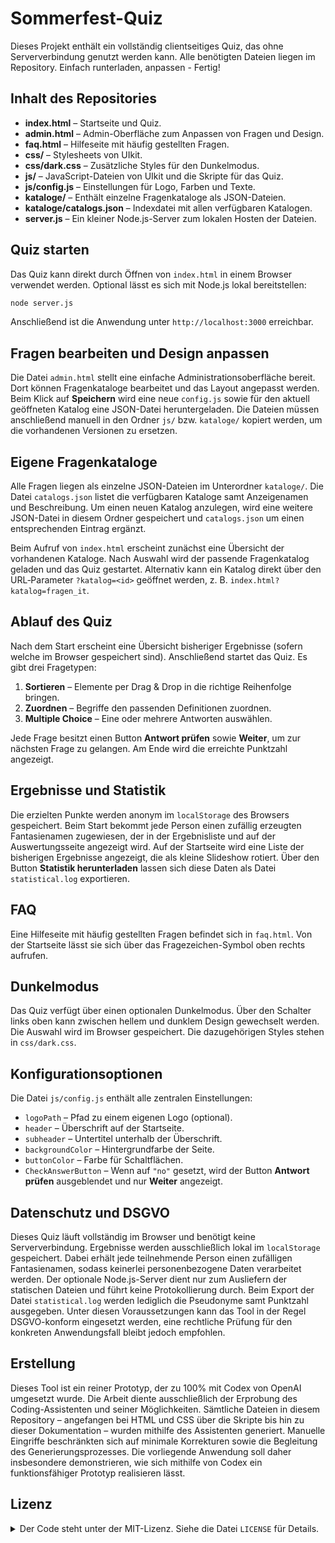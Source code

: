 # Sommerfest-Quiz

Dieses Projekt enthält ein vollständig clientseitiges Quiz, das ohne Serververbindung genutzt werden kann. Alle benötigten Dateien liegen im Repository. Einfach runterladen, anpassen - Fertig!

## Inhalt des Repositories

- **index.html** – Startseite und Quiz.
- **admin.html** – Admin-Oberfläche zum Anpassen von Fragen und Design.
- **faq.html** – Hilfeseite mit häufig gestellten Fragen.
- **css/** – Stylesheets von UIkit.
- **css/dark.css** – Zusätzliche Styles für den Dunkelmodus.
- **js/** – JavaScript-Dateien von UIkit und die Skripte für das Quiz.
- **js/config.js** – Einstellungen für Logo, Farben und Texte.
- **kataloge/** – Enthält einzelne Fragenkataloge als JSON-Dateien.
- **kataloge/catalogs.json** – Indexdatei mit allen verfügbaren Katalogen.
- **server.js** – Ein kleiner Node.js-Server zum lokalen Hosten der Dateien.

## Quiz starten

Das Quiz kann direkt durch Öffnen von `index.html` in einem Browser verwendet werden. Optional lässt es sich mit Node.js lokal bereitstellen:

```bash
node server.js
```

Anschließend ist die Anwendung unter `http://localhost:3000` erreichbar.

## Fragen bearbeiten und Design anpassen

Die Datei `admin.html` stellt eine einfache Administrationsoberfläche bereit. Dort können Fragenkataloge bearbeitet und das Layout angepasst werden. Beim Klick auf **Speichern** wird eine neue `config.js` sowie für den aktuell geöffneten Katalog eine JSON-Datei heruntergeladen. Die Dateien müssen anschließend manuell in den Ordner `js/` bzw. `kataloge/` kopiert werden, um die vorhandenen Versionen zu ersetzen.

## Eigene Fragenkataloge

Alle Fragen liegen als einzelne JSON-Dateien im Unterordner `kataloge/`. Die Datei `catalogs.json` listet die verfügbaren Kataloge samt Anzeigenamen und Beschreibung. Um einen neuen Katalog anzulegen, wird eine weitere JSON-Datei in diesem Ordner gespeichert und `catalogs.json` um einen entsprechenden Eintrag ergänzt.

Beim Aufruf von `index.html` erscheint zunächst eine Übersicht der vorhandenen Kataloge. Nach Auswahl wird der passende Fragenkatalog geladen und das Quiz gestartet. Alternativ kann ein Katalog direkt über den URL‑Parameter `?katalog=<id>` geöffnet werden, z.&nbsp;B. `index.html?katalog=fragen_it`.

## Ablauf des Quiz

Nach dem Start erscheint eine Übersicht bisheriger Ergebnisse (sofern welche im Browser gespeichert sind). Anschließend startet das Quiz. Es gibt drei Fragetypen:

1. **Sortieren** – Elemente per Drag & Drop in die richtige Reihenfolge bringen.
2. **Zuordnen** – Begriffe den passenden Definitionen zuordnen.
3. **Multiple Choice** – Eine oder mehrere Antworten auswählen.

Jede Frage besitzt einen Button **Antwort prüfen** sowie **Weiter**, um zur nächsten Frage zu gelangen. Am Ende wird die erreichte Punktzahl angezeigt.

## Ergebnisse und Statistik

Die erzielten Punkte werden anonym im `localStorage` des Browsers gespeichert. Beim Start bekommt jede Person einen zufällig erzeugten Fantasienamen zugewiesen, der in der Ergebnisliste und auf der Auswertungsseite angezeigt wird. Auf der Startseite wird eine Liste der bisherigen Ergebnisse angezeigt, die als kleine Slideshow rotiert. Über den Button **Statistik herunterladen** lassen sich diese Daten als Datei `statistical.log` exportieren.

## FAQ

Eine Hilfeseite mit häufig gestellten Fragen befindet sich in `faq.html`. Von der Startseite lässt sie sich über das Fragezeichen-Symbol oben rechts aufrufen.

## Dunkelmodus

Das Quiz verfügt über einen optionalen Dunkelmodus. Über den Schalter links oben kann zwischen hellem und dunklem Design gewechselt werden. Die Auswahl wird im Browser gespeichert. Die dazugehörigen Styles stehen in `css/dark.css`.

## Konfigurationsoptionen

Die Datei `js/config.js` enthält alle zentralen Einstellungen:

- `logoPath` – Pfad zu einem eigenen Logo (optional).
- `header` – Überschrift auf der Startseite.
- `subheader` – Untertitel unterhalb der Überschrift.
- `backgroundColor` – Hintergrundfarbe der Seite.
- `buttonColor` – Farbe für Schaltflächen.
- `CheckAnswerButton` – Wenn auf `"no"` gesetzt, wird der Button **Antwort prüfen** ausgeblendet und nur **Weiter** angezeigt.

## Datenschutz und DSGVO

Dieses Quiz läuft vollständig im Browser und benötigt keine Serververbindung. Ergebnisse werden ausschließlich lokal im `localStorage` gespeichert. Dabei erhält jede teilnehmende Person einen zufälligen Fantasienamen, sodass keinerlei personenbezogene Daten verarbeitet werden. Der optionale Node.js-Server dient nur zum Ausliefern der statischen Dateien und führt keine Protokollierung durch. Beim Export der Datei `statistical.log` werden lediglich die Pseudonyme samt Punktzahl ausgegeben. Unter diesen Voraussetzungen kann das Tool in der Regel DSGVO-konform eingesetzt werden, eine rechtliche Prüfung für den konkreten Anwendungsfall bleibt jedoch empfohlen.

## Erstellung

Dieses Tool ist ein reiner Prototyp, der zu 100% mit Codex von OpenAI umgesetzt wurde. Die Arbeit diente ausschließlich der Erprobung des Coding-Assistenten und seiner Möglichkeiten. Sämtliche Dateien in diesem Repository – angefangen bei HTML und CSS über die Skripte bis hin zu dieser Dokumentation – wurden mithilfe des Assistenten generiert. Manuelle Eingriffe beschränkten sich auf minimale Korrekturen sowie die Begleitung des Generierungsprozesses. Die vorliegende Anwendung soll daher insbesondere demonstrieren, wie sich mithilfe von Codex ein funktionsfähiger Prototyp realisieren lässt.

## Lizenz

<details>
<summary>Der Code steht unter der MIT-Lizenz. Siehe die Datei <code>LICENSE</code> für Details.</summary>
Der Quellcode befindet sich auf GitHub: <https://github.com/bastelix/sommerfest-quiz>
Die Erstellung der Anwendung erfolgte mithilfe von etwa 60 Anweisungen, und das komplette Archiv ist kleiner als 1 MB.


```text
MIT License

Copyright (c) 2025 calhelp

Permission is hereby granted, free of charge, to any person obtaining a copy
of this software and associated documentation files (the "Software"), to deal
in the Software without restriction, including without limitation the rights
to use, copy, modify, merge, publish, distribute, sublicense, and/or sell
copies of the Software, and to permit persons to whom the Software is
furnished to do so, subject to the following conditions:

The above copyright notice and this permission notice shall be included in all
copies or substantial portions of the Software.

THE SOFTWARE IS PROVIDED "AS IS", WITHOUT WARRANTY OF ANY KIND, EXPRESS OR
IMPLIED, INCLUDING BUT NOT LIMITED TO THE WARRANTIES OF MERCHANTABILITY,
FITNESS FOR A PARTICULAR PURPOSE AND NONINFRINGEMENT. IN NO EVENT SHALL THE
AUTHORS OR COPYRIGHT HOLDERS BE LIABLE FOR ANY CLAIM, DAMAGES OR OTHER
LIABILITY, WHETHER IN AN ACTION OF CONTRACT, TORT OR OTHERWISE, ARISING FROM,
OUT OF OR IN CONNECTION WITH THE SOFTWARE OR THE USE OR OTHER DEALINGS IN THE
SOFTWARE.
```

</details>
